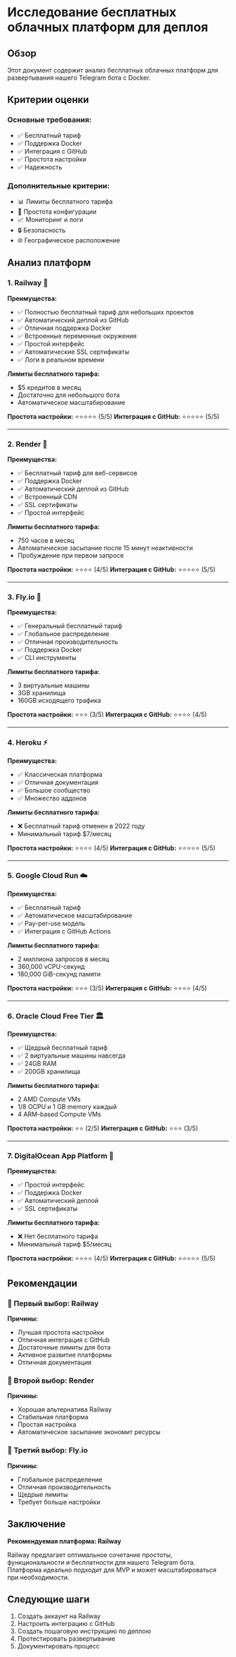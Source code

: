 # Исследование бесплатных облачных платформ для деплоя

## Обзор

Этот документ содержит анализ бесплатных облачных платформ для развертывания нашего Telegram бота с Docker.

## Критерии оценки

### Основные требования:
- ✅ Бесплатный тариф
- ✅ Поддержка Docker
- ✅ Интеграция с GitHub
- ✅ Простота настройки
- ✅ Надежность

### Дополнительные критерии:
- 📊 Лимиты бесплатного тарифа
- 🔧 Простота конфигурации
- 📈 Мониторинг и логи
- 🔒 Безопасность
- 🌐 Географическое расположение

## Анализ платформ

### 1. Railway 🚂

**Преимущества:**
- ✅ Полностью бесплатный тариф для небольших проектов
- ✅ Автоматический деплой из GitHub
- ✅ Отличная поддержка Docker
- ✅ Встроенные переменные окружения
- ✅ Простой интерфейс
- ✅ Автоматические SSL сертификаты
- ✅ Логи в реальном времени

**Лимиты бесплатного тарифа:**
- $5 кредитов в месяц
- Достаточно для небольшого бота
- Автоматическое масштабирование

**Простота настройки:** ⭐⭐⭐⭐⭐ (5/5)
**Интеграция с GitHub:** ⭐⭐⭐⭐⭐ (5/5)

---

### 2. Render 🎨

**Преимущества:**
- ✅ Бесплатный тариф для веб-сервисов
- ✅ Поддержка Docker
- ✅ Автоматический деплой из GitHub
- ✅ Встроенный CDN
- ✅ SSL сертификаты
- ✅ Простой интерфейс

**Лимиты бесплатного тарифа:**
- 750 часов в месяц
- Автоматическое засыпание после 15 минут неактивности
- Пробуждение при первом запросе

**Простота настройки:** ⭐⭐⭐⭐ (4/5)
**Интеграция с GitHub:** ⭐⭐⭐⭐⭐ (5/5)

---

### 3. Fly.io 🚀

**Преимущества:**
- ✅ Генеральный бесплатный тариф
- ✅ Глобальное распределение
- ✅ Отличная производительность
- ✅ Поддержка Docker
- ✅ CLI инструменты

**Лимиты бесплатного тарифа:**
- 3 виртуальные машины
- 3GB хранилища
- 160GB исходящего трафика

**Простота настройки:** ⭐⭐⭐ (3/5)
**Интеграция с GitHub:** ⭐⭐⭐⭐ (4/5)

---

### 4. Heroku ⚡

**Преимущества:**
- ✅ Классическая платформа
- ✅ Отличная документация
- ✅ Большое сообщество
- ✅ Множество аддонов

**Лимиты бесплатного тарифа:**
- ❌ Бесплатный тариф отменен в 2022 году
- Минимальный тариф $7/месяц

**Простота настройки:** ⭐⭐⭐⭐ (4/5)
**Интеграция с GitHub:** ⭐⭐⭐⭐⭐ (5/5)

---

### 5. Google Cloud Run ☁️

**Преимущества:**
- ✅ Бесплатный тариф
- ✅ Автоматическое масштабирование
- ✅ Pay-per-use модель
- ✅ Интеграция с GitHub Actions

**Лимиты бесплатного тарифа:**
- 2 миллиона запросов в месяц
- 360,000 vCPU-секунд
- 180,000 GiB-секунд памяти

**Простота настройки:** ⭐⭐⭐ (3/5)
**Интеграция с GitHub:** ⭐⭐⭐⭐ (4/5)

---

### 6. Oracle Cloud Free Tier 🏛️

**Преимущества:**
- ✅ Щедрый бесплатный тариф
- ✅ 2 виртуальные машины навсегда
- ✅ 24GB RAM
- ✅ 200GB хранилища

**Лимиты бесплатного тарифа:**
- 2 AMD Compute VMs
- 1/8 OCPU и 1 GB memory каждый
- 4 ARM-based Compute VMs

**Простота настройки:** ⭐⭐ (2/5)
**Интеграция с GitHub:** ⭐⭐⭐ (3/5)

---

### 7. DigitalOcean App Platform 🌊

**Преимущества:**
- ✅ Простой интерфейс
- ✅ Поддержка Docker
- ✅ Автоматический деплой
- ✅ SSL сертификаты

**Лимиты бесплатного тарифа:**
- ❌ Нет бесплатного тарифа
- Минимальный тариф $5/месяц

**Простота настройки:** ⭐⭐⭐⭐ (4/5)
**Интеграция с GitHub:** ⭐⭐⭐⭐⭐ (5/5)

## Рекомендации

### 🥇 Первый выбор: Railway
**Причины:**
- Лучшая простота настройки
- Отличная интеграция с GitHub
- Достаточные лимиты для бота
- Активное развитие платформы
- Отличная документация

### 🥈 Второй выбор: Render
**Причины:**
- Хорошая альтернатива Railway
- Стабильная платформа
- Простая настройка
- Автоматическое засыпание экономит ресурсы

### 🥉 Третий выбор: Fly.io
**Причины:**
- Глобальное распределение
- Отличная производительность
- Щедрые лимиты
- Требует больше настройки

## Заключение

**Рекомендуемая платформа: Railway**

Railway предлагает оптимальное сочетание простоты, функциональности и бесплатности для нашего Telegram бота. Платформа идеально подходит для MVP и может масштабироваться при необходимости.

## Следующие шаги

1. Создать аккаунт на Railway
2. Настроить интеграцию с GitHub
3. Создать пошаговую инструкцию по деплою
4. Протестировать развертывание
5. Документировать процесс
